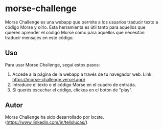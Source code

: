# morse-challenge

Morse Challenge es una webapp que permite a los usuarios traducir texto a código Morse y oírlo. Esta herramienta es útil tanto para aquellos que quieren aprender el código Morse como para aquellos que necesitan traducir mensajes en este código.


## Uso

Para usar Morse Challenge, seguí estos pasos:

1. Accede a la página de la webapp a través de tu navegador web. Link: https://morse-challenge.vercel.app/
2. Introduce el texto o el código Morse en el cuadro de entrada.
3. Si querés escuchar el código, clickea en el botón de "play".


## Autor

Morse Challenge ha sido desarrollado por lxcste. (https://www.linkedin.com/in/tellolucas/).
